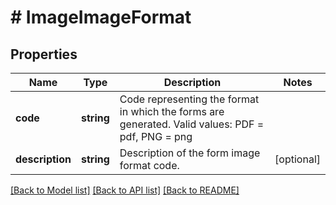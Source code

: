 # # ImageImageFormat

## Properties

Name | Type | Description | Notes
------------ | ------------- | ------------- | -------------
**code** | **string** | Code representing the format in which the forms are generated. Valid values: PDF &#x3D; pdf, PNG &#x3D; png |
**description** | **string** | Description of the form image format code. | [optional]

[[Back to Model list]](../../README.md#models) [[Back to API list]](../../README.md#endpoints) [[Back to README]](../../README.md)
